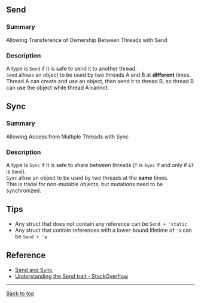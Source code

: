## Send

### Summary

Allowing Transference of Ownership Between Threads with Send

### Description

A type is `Send` if it is safe to send it to another thread.  
`Send` allows an object to be used by two threads A and B at **different** times.  
Thread A can create and use an object, then send it to thread B, so thread B can use the object while thread A cannot.  

## Sync

### Summary

Allowing Access from Multiple Threads with Sync

### Description

A type is `Sync` if it is safe to share between threads (`T` is `Sync` if and only if `&T` is `Send`).  
`Sync` allow an object to be used by two threads at the **same** times.  
This is trivial for non-mutable objects, but mutations need to be synchronized.  


## Tips

- Any struct that does not contain any reference can be `Send + 'static`
- Any struct that contain references with a lower-bound lifetime of `'a` can be `Send + 'a`

## Reference

- [Send and Sync](https://doc.rust-lang.org/nomicon/send-and-sync.html)
- [Understanding the Send trait - StackOverflow](https://stackoverflow.com/questions/59428096/understanding-the-send-trait)

---

[Back to top](../../readme.md)